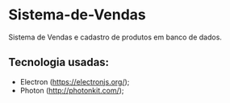 # Sistema-de-Vendas
Sistema de Vendas e cadastro de produtos em banco de dados.


## Tecnologia usadas:
- Electron (https://electronjs.org/);
- Photon (http://photonkit.com/);
